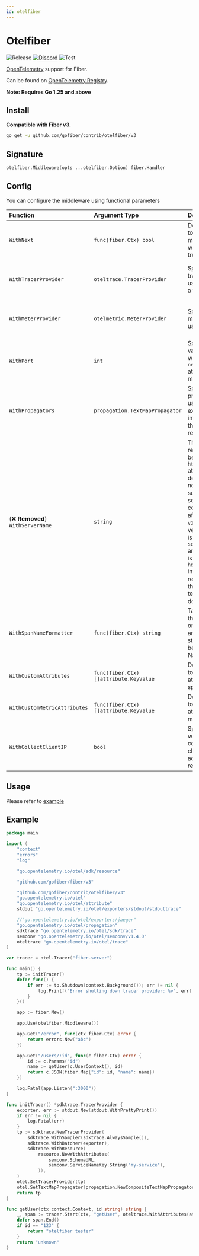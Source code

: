 ```yaml
---
id: otelfiber
---
```


# Otelfiber

![Release](https://img.shields.io/github/v/tag/gofiber/contrib?filter=otelfiber*)
[![Discord](https://img.shields.io/discord/704680098577514527?style=flat&label=%F0%9F%92%AC%20discord&color=00ACD7)](https://gofiber.io/discord)
![Test](https://github.com/gofiber/contrib/workflows/Test%20otelfiber/badge.svg)

[OpenTelemetry](https://opentelemetry.io/) support for Fiber.

Can be found on [OpenTelemetry Registry](https://opentelemetry.io/registry/instrumentation-go-fiber/).

**Note: Requires Go 1.25 and above**

## Install

**Compatible with Fiber v3.**

```sh
go get -u github.com/gofiber/contrib/otelfiber/v3
```

## Signature

```go
otelfiber.Middleware(opts ...otelfiber.Option) fiber.Handler
```

## Config
You can configure the middleware using functional parameters


| Function                | Argument Type                            | Description                                                                      | Default                                                             |
| :------------------------ | :-------------------------------- | :--------------------------------------------------------------------------------- | :-------------------------------------------------------------------- |
| `WithNext`                    | `func(fiber.Ctx) bool`         | Define a function to skip this middleware when returned true .| nil                                                                 |
| `WithTracerProvider`          | `oteltrace.TracerProvider`      | Specifies a tracer provider to use for creating a tracer.                         | nil - the global tracer provider is used                                   |
| `WithMeterProvider`           | `otelmetric.MeterProvider`      | Specifies a meter provider to use for reporting.                                     | nil - the global meter provider is used                                                             |
| `WithPort`                    | `int`                          | Specifies the value to use when setting the `net.host.port` attribute on metrics/spans.                            | Defaults to (`80` for `http`, `443` for `https`)              |
| `WithPropagators`             | `propagation.TextMapPropagator` | Specifies propagators to use for extracting information from the HTTP requests.                     | If none are specified, global ones will be used                                                               |
| (❌ **Removed**) `WithServerName`             | `string`                       | This option was removed because the `http.server_name` attribute is deprecated and no longer supported by semi-conventions after version `v1.12.0`.  With version `v1.21.0` it is `server.address` and this attribute is set with `hostname` information as recommended in the open-telemetry documentation.                                            | -                                                                   |
| `WithSpanNameFormatter`       | `func(fiber.Ctx) string`       | Takes a function that will be called on every request and the returned string will become the span Name.                                   | Default formatter returns the route pathRaw |
| `WithCustomAttributes`        | `func(fiber.Ctx) []attribute.KeyValue` | Define a function to add custom attributes to the span.                  | nil                                                                 |
| `WithCustomMetricAttributes`  | `func(fiber.Ctx) []attribute.KeyValue` | Define a function to add custom attributes to the metrics.               | nil                                                                 |
| `WithCollectClientIP`         | `bool` | Specifies whether to collect the client's IP address from the request. | true |

## Usage

Please refer to [example](./example)

## Example

```go
package main

import (
    "context"
    "errors"
    "log"

    "go.opentelemetry.io/otel/sdk/resource"

    "github.com/gofiber/fiber/v3"

    "github.com/gofiber/contrib/otelfiber/v3"
    "go.opentelemetry.io/otel"
    "go.opentelemetry.io/otel/attribute"
    stdout "go.opentelemetry.io/otel/exporters/stdout/stdouttrace"

    //"go.opentelemetry.io/otel/exporters/jaeger"
    "go.opentelemetry.io/otel/propagation"
    sdktrace "go.opentelemetry.io/otel/sdk/trace"
    semconv "go.opentelemetry.io/otel/semconv/v1.4.0"
    oteltrace "go.opentelemetry.io/otel/trace"
)

var tracer = otel.Tracer("fiber-server")

func main() {
    tp := initTracer()
    defer func() {
        if err := tp.Shutdown(context.Background()); err != nil {
            log.Printf("Error shutting down tracer provider: %v", err)
        }
    }()

    app := fiber.New()

    app.Use(otelfiber.Middleware())

    app.Get("/error", func(ctx fiber.Ctx) error {
        return errors.New("abc")
    })

    app.Get("/users/:id", func(c fiber.Ctx) error {
        id := c.Params("id")
        name := getUser(c.UserContext(), id)
        return c.JSON(fiber.Map{"id": id, "name": name})
    })

    log.Fatal(app.Listen(":3000"))
}

func initTracer() *sdktrace.TracerProvider {
    exporter, err := stdout.New(stdout.WithPrettyPrint())
    if err != nil {
        log.Fatal(err)
    }
    tp := sdktrace.NewTracerProvider(
        sdktrace.WithSampler(sdktrace.AlwaysSample()),
        sdktrace.WithBatcher(exporter),
        sdktrace.WithResource(
            resource.NewWithAttributes(
                semconv.SchemaURL,
                semconv.ServiceNameKey.String("my-service"),
            )),
    )
    otel.SetTracerProvider(tp)
    otel.SetTextMapPropagator(propagation.NewCompositeTextMapPropagator(propagation.TraceContext{}, propagation.Baggage{}))
    return tp
}

func getUser(ctx context.Context, id string) string {
    _, span := tracer.Start(ctx, "getUser", oteltrace.WithAttributes(attribute.String("id", id)))
    defer span.End()
    if id == "123" {
        return "otelfiber tester"
    }
    return "unknown"
}
```
